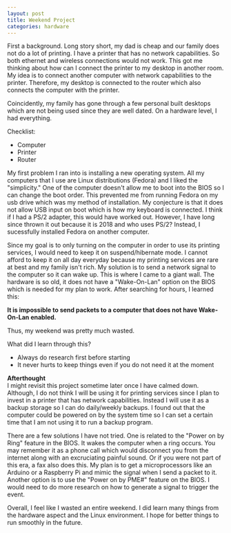```yaml
---
layout: post 
title: Weekend Project 
categories: hardware 
---
```


First a background. Long story short, my dad is cheap and our family does not do a lot of printing. I have a printer that has no network capabilities. 
So both ethernet and wireless connections would not work. This got me thinking about how can I connect the printer to my desktop in another room. 
My idea is to connect another computer with network capabilities to the printer. Therefore, my desktop is connected to the router which also connects
the computer with the printer. 

Coincidently, my family has gone through a few personal built desktops which are not being used since they are well dated. On a hardware level, I had everything.

Checklist:
<ul>
    <li>Computer</li>
    <li>Printer</li>
    <li>Router</li>
</ul>

My first problem I ran into is installing a new operating system. All my computers that I use are Linux distributions (Fedora) and I liked the "simplicity."
One of the computer doesn't allow me to boot into the BIOS so I can change the boot order. This prevented me from running Fedora on my usb drive which was my
method of installation. My conjecture is that it does not allow USB input on boot which is how my keyboard is connected. I think if I had a PS/2 adapter, this
would have worked out. However, I have long since thrown it out because it is 2018 and who uses PS/2? Instead, I sucessfully installed Fedora on another computer.  

Since my goal is to only turning on the computer in order to use its printing services, I would need to keep it on suspend/hibernate mode. I cannot afford to
keep it on all day everyday because my printing services are rare at best and my family isn't rich. My solution is to send a network signal to the computer so it 
can wake up. This is where I came to a giant wall. The hardware is so old, it does not have a "Wake-On-Lan" option on the BIOS which is needed for my plan to work.
After searching for hours, I learned this:

<b>It is impossible to send packets to a computer that does not have Wake-On-Lan enabled.</b>

Thus, my weekend was pretty much wasted. 

What did I learn through this? 
<ul>
    <li>Always do research first before starting</li>
    <li>It never hurts to keep things even if you do not need it at the moment</li>
</ul>

<b>Afterthought</b>
<br>
I might revisit this project sometime later once I have calmed down. Although, I do not think I will be using it for printing services since I plan to invest in 
a printer that has network capabilities. Instead I will use it as a backup storage so I can do daily/weekly backups. I found out that the computer could be 
powered on by the system time so I can set a certain time that I am not using it to run a backup program. 

There are a few solutions I have not tried. One is related to the "Power on by Ring" feature in the BIOS. It wakes the computer when a ring occurs. You may remember
it as a phone call which would disconnect you from the internet along with an excruciating painful sound. Or if you were not part of this era, a fax also does this.
My plan is to get a microprocessors like an Arduino or a Raspberry Pi and mimic the signal when I send a packet to it. Another option is to use the "Power on by PME#"
feature on the BIOS. I would need to do more research on how to generate a signal to trigger the event.

Overall, I feel like I wasted an entire weekend. I did learn many things from the hardware aspect and the Linux environment. I hope for better things to run smoothly
in the future.
